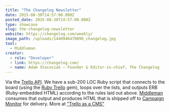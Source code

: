 ```yaml
---
title: "The Changelog Newsletter"
date: 2015-08-30T14:57:00.000Z
posted_date: 2015-08-30T14:57:00.000Z
type: showcase
slug: the-changelog-newsletter
website: https://changelog.com/weekly/
image_path: /uploads/1440946470090_changelog.jpg
tool:
  - Middleman
creator:
  - role: "Developer"
  - link: https://changelog.com/
  - name: Adam Stacoviak — Founder & Editor-in-chief, The Changelog
---
```

Via the [Trello API](https://trello.com/docs/). We have a sub-200 LOC Ruby script that connects to the board (using the [Ruby Trello](https://github.com/jeremytregunna/ruby-trello) gem), loops over the lists, and outputs ERB (Ruby-embedded HTML) according to the rules laid out above. [Middleman](https://middlemanapp.com/) consumes that output and produces HTML that is shipped off to [Campaign Monitor](https://www.campaignmonitor.com/) for delivery. More at ["Trello as a CMS"](https://changelog.com/trello-as-a-cms/)

